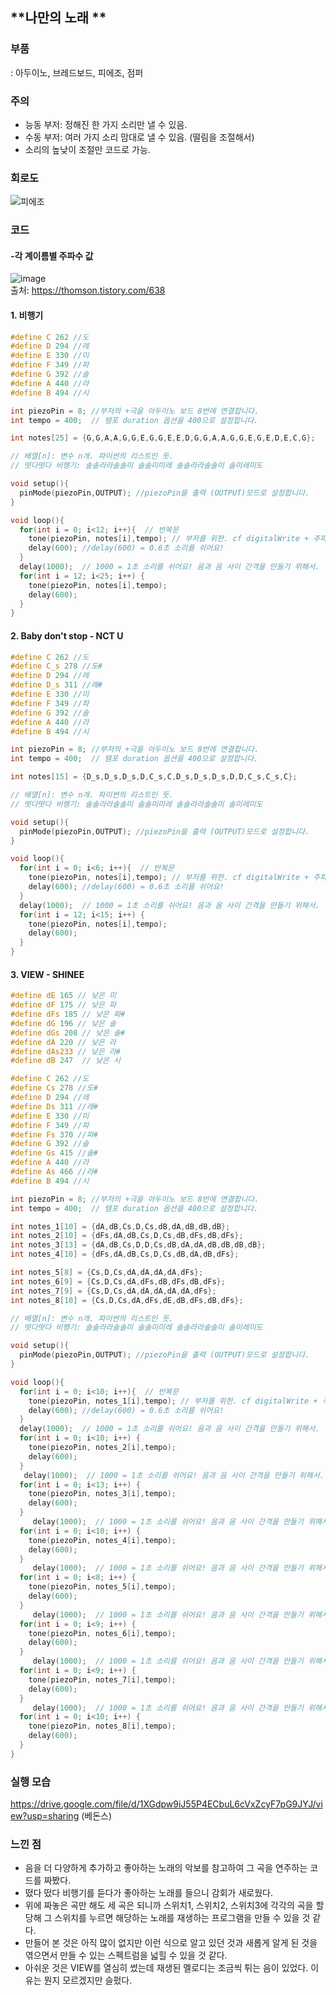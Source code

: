 ## **나만의 노래 **
### **부품**
: 아두이노, 브레드보드, 피에조, 점퍼

### **주의**

* 능동 부저: 정해진 한 가지 소리만 낼 수 있음.
* 수동 부저: 여러 가지 소리 맘대로 낼 수 있음. (떨림을 조절해서)
* 소리의 높낮이 조절만 코드로 가능.

### **회로도**

![피에조](https://user-images.githubusercontent.com/78032658/114260389-7b5fe080-9a0f-11eb-9ae2-45cd51efbf37.png)



### **코드**

#### **-각 계이름별 주파수 값**
![image](https://user-images.githubusercontent.com/78032658/114263638-c84cb280-9a21-11eb-8cce-f42756dcce4c.png)  
출처: https://thomson.tistory.com/638

#### **1. 비행기**
```c
#define C 262 //도
#define D 294 //레
#define E 330 //미
#define F 349 //파
#define G 392 //솔
#define A 440 //라
#define B 494 //시

int piezoPin = 8; //부저의 +극을 아두이노 보드 8번에 연결합니다.
int tempo = 400;  // 템포 duration 옵션을 400으로 설정합니다.

int notes[25] = {G,G,A,A,G,G,E,G,G,E,E,D,G,G,A,A,G,G,E,G,E,D,E,C,G};

// 배열[n]: 변수 n개. 파이썬의 리스트인 듯.
// 떳다떳다 비행기: 솔솔라라솔솔미 솔솔미미레 솔솔라라솔솔미 솔미레미도

void setup(){
  pinMode(piezoPin,OUTPUT); //piezoPin을 출력 (OUTPUT)모드로 설정합니다.
}

void loop(){
  for(int i = 0; i<12; i++){  // 반복문
    tone(piezoPin, notes[i],tempo); // 부저를 위한. cf digitalWrite + 주파수를 넣어줌.
    delay(600); //delay(600) = 0.6초 소리를 쉬어요!
  }
  delay(1000);  // 1000 = 1초 소리를 쉬어요! 음과 음 사이 간격을 만들기 위해서.
  for(int i = 12; i<25; i++) {
    tone(piezoPin, notes[i],tempo);
    delay(600);
  }
}
```

#### **2. Baby don't stop - NCT U** 
```c
#define C 262 //도
#define C_s 278 //도#
#define D 294 //레
#define D_s 311 //레#
#define E 330 //미
#define F 349 //파
#define G 392 //솔
#define A 440 //라
#define B 494 //시

int piezoPin = 8; //부저의 +극을 아두이노 보드 8번에 연결합니다.
int tempo = 400;  // 템포 duration 옵션을 400으로 설정합니다.

int notes[15] = {D_s,D_s,D_s,D,C_s,C,D_s,D_s,D_s,D,D,C_s,C_s,C};

// 배열[n]: 변수 n개. 파이썬의 리스트인 듯.
// 떳다떳다 비행기: 솔솔라라솔솔미 솔솔미미레 솔솔라라솔솔미 솔미레미도

void setup(){
  pinMode(piezoPin,OUTPUT); //piezoPin을 출력 (OUTPUT)모드로 설정합니다.
}

void loop(){
  for(int i = 0; i<6; i++){  // 반복문
    tone(piezoPin, notes[i],tempo); // 부저를 위한. cf digitalWrite + 주파수를 넣어줌.
    delay(600); //delay(600) = 0.6초 소리를 쉬어요!
  }
  delay(1000);  // 1000 = 1초 소리를 쉬어요! 음과 음 사이 간격을 만들기 위해서.
  for(int i = 12; i<15; i++) {
    tone(piezoPin, notes[i],tempo);
    delay(600);
  }
}

```

#### **3. VIEW - SHINEE**
```c
#define dE 165 // 낮은 미
#define dF 175 // 낮은 파
#define dFs 185 // 낮은 파#
#define dG 196 // 낮은 솔
#define dGs 208 // 낮은 솔#
#define dA 220 // 낮은 라
#define dAs233 // 낮은 라#
#define dB 247  // 낮은 시

#define C 262 //도
#define Cs 278 //도#
#define D 294 //레
#define Ds 311 //레#
#define E 330 //미
#define F 349 //파
#define Fs 370 //파#
#define G 392 //솔
#define Gs 415 //솔#
#define A 440 //라
#define As 466 //라#
#define B 494 //시

int piezoPin = 8; //부저의 +극을 아두이노 보드 8번에 연결합니다.
int tempo = 400;  // 템포 duration 옵션을 400으로 설정합니다.

int notes_1[10] = {dA,dB,Cs,D,Cs,dB,dA,dB,dB,dB};
int notes_2[10] = {dFs,dA,dB,Cs,D,Cs,dB,dFs,dB,dFs};
int notes_3[13] = {dA,dB,Cs,D,D,Cs,dB,dA,dA,dB,dB,dB,dB};
int notes_4[10] = {dFs,dA,dB,Cs,D,Cs,dB,dA,dB,dFs};

int notes_5[8] = {Cs,D,Cs,dA,dA,dA,dA,dFs};
int notes_6[9] = {Cs,D,Cs,dA,dFs,dB,dFs,dB,dFs};
int notes_7[9] = {Cs,D,Cs,dA,dA,dA,dA,dA,dFs};
int notes_8[10] = {Cs,D,Cs,dA,dFs,dE,dB,dFs,dB,dFs};

// 배열[n]: 변수 n개. 파이썬의 리스트인 듯.
// 떳다떳다 비행기: 솔솔라라솔솔미 솔솔미미레 솔솔라라솔솔미 솔미레미도

void setup(){
  pinMode(piezoPin,OUTPUT); //piezoPin을 출력 (OUTPUT)모드로 설정합니다.
}

void loop(){
  for(int i = 0; i<10; i++){  // 반복문
    tone(piezoPin, notes_1[i],tempo); // 부저를 위한. cf digitalWrite + 주파수를 넣어줌.
    delay(600); //delay(600) = 0.6초 소리를 쉬어요!
  }
  delay(1000);  // 1000 = 1초 소리를 쉬어요! 음과 음 사이 간격을 만들기 위해서.
  for(int i = 0; i<10; i++) {
    tone(piezoPin, notes_2[i],tempo);
    delay(600);
  }
   delay(1000);  // 1000 = 1초 소리를 쉬어요! 음과 음 사이 간격을 만들기 위해서.
  for(int i = 0; i<13; i++) {
    tone(piezoPin, notes_3[i],tempo);
    delay(600);
  }
     delay(1000);  // 1000 = 1초 소리를 쉬어요! 음과 음 사이 간격을 만들기 위해서.
  for(int i = 0; i<10; i++) {
    tone(piezoPin, notes_4[i],tempo);
    delay(600);
  }
     delay(1000);  // 1000 = 1초 소리를 쉬어요! 음과 음 사이 간격을 만들기 위해서.
  for(int i = 0; i<8; i++) {
    tone(piezoPin, notes_5[i],tempo);
    delay(600);
  }
     delay(1000);  // 1000 = 1초 소리를 쉬어요! 음과 음 사이 간격을 만들기 위해서.
  for(int i = 0; i<9; i++) {
    tone(piezoPin, notes_6[i],tempo);
    delay(600);
  }
     delay(1000);  // 1000 = 1초 소리를 쉬어요! 음과 음 사이 간격을 만들기 위해서.
  for(int i = 0; i<9; i++) {
    tone(piezoPin, notes_7[i],tempo);
    delay(600);
  }
     delay(1000);  // 1000 = 1초 소리를 쉬어요! 음과 음 사이 간격을 만들기 위해서.
  for(int i = 0; i<10; i++) {
    tone(piezoPin, notes_8[i],tempo);
    delay(600);
  }
}
```

### **실행 모습**

https://drive.google.com/file/d/1XGdpw9iJ55P4ECbuL6cVxZcyF7pG9JYJ/view?usp=sharing (베돈스)

### **느낀 점**
* 음을 더 다양하게 추가하고 좋아하는 노래의 악보를 참고하여 그 곡을 연주하는 코드를 짜봤다.
* 떴다 떴다 비행기를 듣다가 좋아하는 노래를 들으니 감회가 새로웠다.
* 위에 짜놓은 곡만 해도 세 곡은 되니까 스위치1, 스위치2, 스위치3에 각각의 곡을 할당해 그 스위치를 누르면 해당하는 노래를 재생하는 프로그램을 만들 수 있을 것 같다.
* 만들어 본 것은 아직 많이 없지만 이런 식으로 알고 있던 것과 새롭게 알게 된 것을 엮으면서 만들 수 있는 스펙트럼을 넓힐 수 있을 것 같다.
* 아쉬운 것은 VIEW를 열심히 썼는데 재생된 멜로디는 조금씩 튀는 음이 있었다. 이유는 뭔지 모르겠지만 슬펐다.
